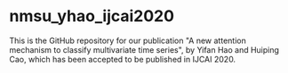 # nmsu_yhao_ijcai2020
This is the GitHub repository for our publication "A new attention mechanism to classify multivariate time series", by Yifan Hao and Huiping Cao, which has been accepted to be published in IJCAI 2020. 
